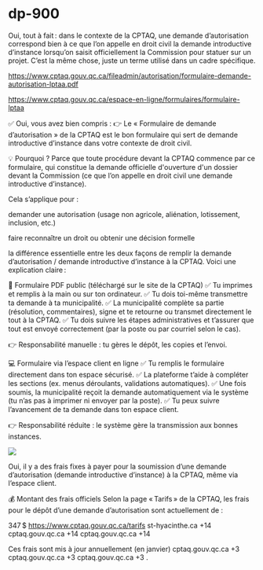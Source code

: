 # dp-900

Oui, tout à fait : dans le contexte de la CPTAQ, une demande d’autorisation correspond bien à ce que l’on appelle en droit civil la demande introductive d’instance lorsqu’on saisit officiellement la Commission pour statuer sur un projet. C’est la même chose, juste un terme utilisé dans un cadre spécifique.

https://www.cptaq.gouv.qc.ca/fileadmin/autorisation/formulaire-demande-autorisation-lptaa.pdf

https://www.cptaq.gouv.qc.ca/espace-en-ligne/formulaires/formulaire-lptaa

✅ Oui, vous avez bien compris :
👉 Le « Formulaire de demande d’autorisation » de la CPTAQ est le bon formulaire qui sert de demande introductive d’instance dans votre contexte de droit civil.

💡 Pourquoi ?
Parce que toute procédure devant la CPTAQ commence par ce formulaire, qui constitue la demande officielle d'ouverture d'un dossier devant la Commission (ce que l’on appelle en droit civil une demande introductive d’instance).

Cela s’applique pour :

demander une autorisation (usage non agricole, aliénation, lotissement, inclusion, etc.)

faire reconnaître un droit ou obtenir une décision formelle

la différence essentielle entre les deux façons de remplir la demande d’autorisation / demande introductive d’instance à la CPTAQ. Voici une explication claire :

📄 Formulaire PDF public (téléchargé sur le site de la CPTAQ)
✅ Tu imprimes et remplis à la main ou sur ton ordinateur.
✅ Tu dois toi-même transmettre ta demande à ta municipalité.
✅ La municipalité complète sa partie (résolution, commentaires), signe et te retourne ou transmet directement le tout à la CPTAQ.
✅ Tu dois suivre les étapes administratives et t’assurer que tout est envoyé correctement (par la poste ou par courriel selon le cas).

👉 Responsabilité manuelle : tu gères le dépôt, les copies et l’envoi.

💻 Formulaire via l’espace client en ligne
✅ Tu remplis le formulaire directement dans ton espace sécurisé.
✅ La plateforme t’aide à compléter les sections (ex. menus déroulants, validations automatiques).
✅ Une fois soumis, la municipalité reçoit la demande automatiquement via le système (tu n’as pas à imprimer ni envoyer par la poste).
✅ Tu peux suivre l’avancement de ta demande dans ton espace client.

👉 Responsabilité réduite : le système gère la transmission aux bonnes instances.


<img src="https://i.imgur.com/FLZTj2Z.png">


Oui, il y a des frais fixes à payer pour la soumission d’une demande d’autorisation (demande introductive d’instance) à la CPTAQ, même via l’espace client.

💰 Montant des frais officiels
Selon la page « Tarifs » de la CPTAQ, les frais pour le dépôt d’une demande d’autorisation sont actuellement de :

347 $ 
https://www.cptaq.gouv.qc.ca/tarifs
st-hyacinthe.ca
+14
cptaq.gouv.qc.ca
+14
cptaq.gouv.qc.ca
+14

Ces frais sont mis à jour annuellement (en janvier) 
cptaq.gouv.qc.ca
+3
cptaq.gouv.qc.ca
+3
cptaq.gouv.qc.ca
+3
.

